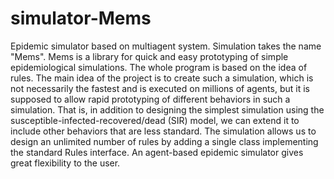 # simulator-Mems
Epidemic simulator based on multiagent system.
Simulation takes the name "Mems". Mems is a library for quick and easy prototyping of simple epidemiological simulations. The whole program is based 
on the idea of rules. The main idea of the project is to create such a simulation, which is not necessarily the fastest and is executed on millions of agents,
but it is supposed to allow rapid prototyping of different behaviors in such a simulation. That is, in addition to designing the simplest simulation using 
the susceptible-infected-recovered/dead (SIR) model, we can extend it to include other behaviors that are less standard. The simulation allows us to design 
an unlimited number of rules by adding a single class implementing the standard Rules interface. An agent-based epidemic simulator gives great flexibility to the user. 
